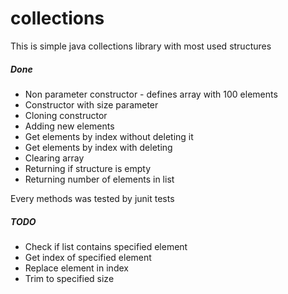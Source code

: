 # collections
<html>
  <body>
This is simple java collections library with most used structures

<h5>Done</h5>
  <ul>
  <li>Non parameter constructor - defines array with 100 elements</li>
  <li>Constructor with size parameter</li>
  <li>Cloning constructor</li>
  <li>Adding new elements</li>
  <li>Get elements by index without deleting it</li>
  <li>Get elements by index with deleting</li>
  <li>Clearing array</li>
  <li>Returning if structure is empty</li>
  <li>Returning number of elements in list</li>
  </ul>
  Every methods was tested by junit tests</br>
<h5>TODO</h5>
  <ul>
  <li>Check if list contains specified element</li>
  <li>Get index of specified element</li>
  <li>Replace element in index</li>
  <li>Trim to specified size</li>
  </ul>
  </body>
</html>

